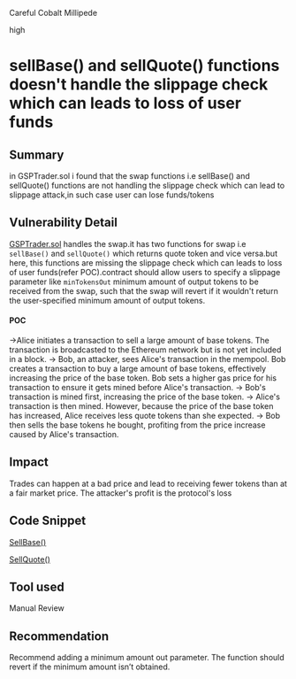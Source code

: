 Careful Cobalt Millipede

high

# sellBase() and sellQuote() functions doesn't handle the slippage check which can leads to loss of user funds

## Summary
in GSPTrader.sol i found that the swap functions i.e sellBase() and sellQuote() functions are not handling the slippage check which can lead to slippage attack,in such case user can lose funds/tokens

## Vulnerability Detail
[GSPTrader.sol](https://github.com/sherlock-audit/2023-12-dodo-gsp/blob/main/dodo-gassaving-pool/contracts/GasSavingPool/impl/GSPTrader.sol) handles the swap.it has two functions for swap i.e `sellBase()` and `sellQuote()` which returns quote token and vice versa.but here, this functions are missing the slippage check which can leads to loss of user funds(refer POC).contract should allow users to specify a slippage parameter like `minTokensOut` minimum amount of output tokens to be received from the swap, such that the swap will revert if it wouldn't return the user-specified minimum amount of output tokens.

#### POC
->Alice initiates a transaction to sell a large amount of base tokens. The transaction is broadcasted to the Ethereum network but is not yet included in a block.
-> Bob, an attacker, sees Alice's transaction in the mempool. Bob creates a transaction to buy a large amount of base tokens, effectively increasing the price of the base token. Bob sets a higher gas price for his transaction to ensure it gets mined before Alice's transaction.
-> Bob's transaction is mined first, increasing the price of the base token.
-> Alice's transaction is then mined. However, because the price of the base token has increased, Alice receives less quote tokens than she expected.
-> Bob then sells the base tokens he bought, profiting from the price increase caused by Alice's transaction.


## Impact
Trades can happen at a bad price and lead to receiving fewer tokens than at a fair market price. The attacker's profit is the protocol's loss

## Code Snippet
[SellBase()](https://github.com/sherlock-audit/2023-12-dodo-gsp/blob/af43d39f6a89e5084843e196fc0185abffe6304d/dodo-gassaving-pool/contracts/GasSavingPool/impl/GSPTrader.sol#L40C5-L72C6)

[SellQuote()](https://github.com/sherlock-audit/2023-12-dodo-gsp/blob/af43d39f6a89e5084843e196fc0185abffe6304d/dodo-gassaving-pool/contracts/GasSavingPool/impl/GSPTrader.sol#L79C4-L113C6)

## Tool used
Manual Review

## Recommendation
Recommend adding a minimum amount out parameter. The function should revert if the minimum amount isn’t obtained.